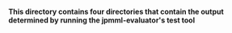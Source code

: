 **This directory contains four directories that contain the output determined by running the jpmml-evaluator's test tool**
